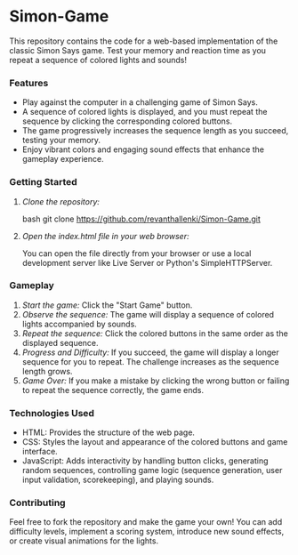 # Simon-Game
This repository contains the code for a web-based implementation of the classic Simon Says game. Test your memory and reaction time as you repeat a sequence of colored lights and sounds!

### Features

* Play against the computer in a challenging game of Simon Says.
* A sequence of colored lights is displayed, and you must repeat the sequence by clicking the corresponding colored buttons.
* The game progressively increases the sequence length as you succeed, testing your memory.
* Enjoy vibrant colors and engaging sound effects that enhance the gameplay experience.

### Getting Started

1. *Clone the repository:*

   bash
   git clone https://github.com/revanthallenki/Simon-Game.git
   

2. *Open the index.html file in your web browser:*

   You can open the file directly from your browser or use a local development server like Live Server or Python's SimpleHTTPServer.

### Gameplay

1. *Start the game:* Click the "Start Game" button.
2. *Observe the sequence:* The game will display a sequence of colored lights accompanied by sounds.
3. *Repeat the sequence:* Click the colored buttons in the same order as the displayed sequence.
4. *Progress and Difficulty:* If you succeed, the game will display a longer sequence for you to repeat. The challenge increases as the sequence length grows.
5. *Game Over:* If you make a mistake by clicking the wrong button or failing to repeat the sequence correctly, the game ends.

### Technologies Used

* HTML: Provides the structure of the web page.
* CSS: Styles the layout and appearance of the colored buttons and game interface.
* JavaScript: Adds interactivity by handling button clicks, generating random sequences, controlling game logic (sequence generation, user input validation, scorekeeping), and playing sounds.

### Contributing

Feel free to fork the repository and make the game your own! You can add difficulty levels, implement a scoring system, introduce new sound effects, or create visual animations for the lights.
